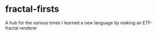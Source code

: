 # fractal-firsts
A hub for the various times I learned a new language by making an ETF-fractal renderer
